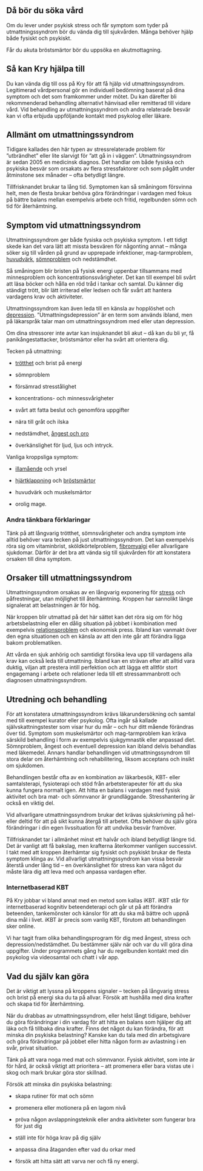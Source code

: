 Då bör du söka vård
-------------------

Om du lever under psykisk stress och får symptom som tyder på utmattningssyndrom bör du vända dig till sjukvården. Många behöver hjälp både fysiskt och psykiskt.

Får du akuta bröstsmärtor bör du uppsöka en akutmottagning.

Så kan Kry hjälpa till
----------------------

Du kan vända dig till oss på Kry för att få hjälp vid utmattningssyndrom. Legitimerad vårdpersonal gör en individuell bedömning baserat på dina symptom och det som framkommer under mötet. Du kan därefter bli rekommenderad behandling alternativt hänvisad eller remitterad till vidare vård. Vid behandling av utmattningssyndrom och andra relaterade besvär kan vi ofta erbjuda uppföljande kontakt med psykolog eller läkare.

Allmänt om utmattningssyndrom
-----------------------------

Tidigare kallades den här typen av stressrelaterade problem för ”utbrändhet” eller lite slarvigt för ”att gå in i väggen”. Utmattningssyndrom är sedan 2005 en medicinsk diagnos. Det handlar om både fysiska och psykiska besvär som orsakats av flera stressfaktorer och som pågått under åtminstone sex månader – ofta betydligt längre.

Tillfrisknandet brukar ta lång tid. Symptomen kan så småningom försvinna helt, men de flesta brukar behöva göra förändringar i vardagen med fokus på bättre balans mellan exempelvis arbete och fritid, regelbunden sömn och tid för återhämtning.

Symptom vid utmattningssyndrom
------------------------------

Utmattningssyndrom ger både fysiska och psykiska symptom. I ett tidigt skede kan det vara lätt att missta besvären för någonting annat – många söker sig till vården på grund av upprepade infektioner, mag-tarmproblem, [huvudvärk](https://www.kry.se/fakta/huvudvark/ "huvudvark"), [sömnproblem](https://www.kry.se/fakta/somnproblem/ "somnproblem") och nedstämdhet.

Så småningom blir bristen på fysisk energi uppenbar tillsammans med minnesproblem och koncentrationssvårigheter. Det kan till exempel bli svårt att läsa böcker och hålla en röd tråd i tankar och samtal. Du känner dig ständigt trött, blir lätt irriterad eller ledsen och får svårt att hantera vardagens krav och aktiviteter.

Utmattningssyndrom kan även leda till en känsla av hopplöshet och [depression](https://www.kry.se/fakta/depression-och-nedstamdhet/ "depression"). ”Utmattningsdepression” är en term som används ibland, men på läkarspråk talar man om utmattningssyndrom med eller utan depression.

Om dina stressorer inte avtar kan insjuknandet bli akut – då kan du bli yr, få panikångestattacker, bröstsmärtor eller ha svårt att orientera dig.

Tecken på utmattning:

*   [trötthet](https://www.kry.se/fakta/trotthet/ "trotthet") och brist på energi
    
*   sömnproblem
    
*   försämrad stresstålighet
    
*   koncentrations- och minnessvårigheter
    
*   svårt att fatta beslut och genomföra uppgifter
    
*   nära till gråt och ilska
    
*   nedstämdhet, [ångest och oro](https://www.kry.se/fakta/angest-och-oro/ "angest-och-oro")
    
*   överkänslighet för ljud, ljus och intryck.
    

Vanliga kroppsliga symptom:

*   [illamående](https://www.kry.se/fakta/illamaende/ "illamaende") och yrsel
    
*   [hjärtklappning](https://www.kry.se/fakta/hjartklappning/ "hjartklappning") och [bröstsmärtor](https://www.kry.se/fakta/ont-i-brostet/ "brostsmartor")
    
*   huvudvärk och muskelsmärtor
    
*   orolig mage.
    

### Andra tänkbara förklaringar

Tänk på att långvarig trötthet, sömnsvårigheter och andra symptom inte alltid behöver vara tecken på just utmattningssyndrom. Det kan exempelvis röra sig om vitaminbrist, sköldkörtelproblem, [fibromyalgi](https://www.kry.se/fakta/fibromyalgi/ "fibromyalgi") eller allvarligare sjukdomar. Därför är det bra att vända sig till sjukvården för att konstatera orsaken till dina symptom.

Orsaker till utmattningssyndrom
-------------------------------

Utmattningssyndrom orsakas av en långvarig exponering för [stress](https://www.kry.se/fakta/stress/ "stress") och påfrestningar, utan möjlighet till återhämtning. Kroppen har sannolikt länge signalerat att belastningen är för hög.

När kroppen blir utmattad på det här sättet kan det röra sig om för hög arbetsbelastning eller en dålig situation på jobbet i kombination med exempelvis [relationsproblem](https://www.kry.se/fakta/relationsproblem/ "relationsproblem") och ekonomisk press. Ibland kan vanmakt över den egna situationen och en känsla av att den inte går att förändra ligga bakom problematiken.

Att vårda en sjuk anhörig och samtidigt försöka leva upp till vardagens alla krav kan också leda till utmattning. Ibland kan en strävan efter att alltid vara duktig, viljan att prestera intill perfektion och att lägga ett alltför stort engagemang i arbete och relationer leda till ett stressammanbrott och diagnosen utmattningssyndrom.

Utredning och behandling
------------------------

För att konstatera utmattningssyndrom krävs läkarundersökning och samtal med till exempel kurator eller psykolog. Ofta ingår så kallade självskattningstester som visar hur du mår – och hur ditt mående förändras över tid. Symptom som muskelsmärtor och mag-tarmproblem kan kräva särskild behandling i form av exempelvis sjukgymnastik eller anpassad diet. Sömnproblem, ångest och eventuell depression kan ibland delvis behandlas med läkemedel. Annars handlar behandlingen vid utmattningssyndrom till stora delar om återhämtning och rehabilitering, liksom acceptans och insikt om sjukdomen.

Behandlingen består ofta av en kombination av läkarbesök, KBT- eller samtalsterapi, fysioterapi och stöd från arbetsterapeuter för att du ska kunna fungera normalt igen. Att hitta en balans i vardagen med fysisk aktivitet och bra mat- och sömnvanor är grundläggande. Stresshantering är också en viktig del.

Vid allvarligare utmattningssyndrom brukar det krävas sjukskrivning på hel- eller deltid för att på sikt kunna återgå till arbetet. Ofta behöver du själv göra förändringar i din egen livssituation för att undvika besvär framöver.

Tillfrisknandet tar i allmänhet minst ett halvår och ibland betydligt längre tid. Det är vanligt att få bakslag, men krafterna återkommer vanligen successivt. I takt med att kroppen återhämtar sig fysiskt och psykiskt brukar de flesta symptom klinga av. Vid allvarligt utmattningssyndrom kan vissa besvär återstå under lång tid – en överkänslighet för stress kan vara något du måste lära dig att leva med och anpassa vardagen efter.

### Internetbaserad KBT

På Kry jobbar vi bland annat med en metod som kallas iKBT. iKBT står för internetbaserad kognitiv beteendeterapi och går ut på att förändra beteenden, tankemönster och känslor för att du ska må bättre och uppnå dina mål i livet. iKBT är precis som vanlig KBT, förutom att behandlingen sker online.

Vi har tagit fram olika behandlingsprogram för dig med ångest, stress och depression/nedstämdhet. Du bestämmer själv när och var du vill göra dina uppgifter. Under programmets gång har du regelbunden kontakt med din psykolog via videosamtal och chatt i vår app.

Vad du själv kan göra
---------------------

Det är viktigt att lyssna på kroppens signaler – tecken på långvarig stress och brist på energi ska du ta på allvar. Försök att hushålla med dina krafter och skapa tid för återhämtning.

När du drabbas av utmattningssyndrom, eller helst långt tidigare, behöver du göra förändringar i din vardag för att hitta en balans som hjälper dig att läka och få tillbaka dina krafter. Finns det något du kan förändra, för att minska din psykiska belastning? Kanske kan du tala med din arbetsgivare och göra förändringar på jobbet eller hitta någon form av avlastning i en svår, privat situation.

Tänk på att vara noga med mat och sömnvanor. Fysisk aktivitet, som inte är för hård, är också viktigt att prioritera – att promenera eller bara vistas ute i skog och mark brukar göra stor skillnad.

Försök att minska din psykiska belastning:

*   skapa rutiner för mat och sömn
    
*   promenera eller motionera på en lagom nivå
    
*   pröva någon avslappningsteknik eller andra aktiviteter som fungerar bra för just dig
    
*   ställ inte för höga krav på dig själv
    
*   anpassa dina åtaganden efter vad du orkar med
    
*   försök att hitta sätt att varva ner och få ny energi.
